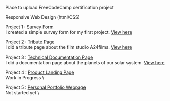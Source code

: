 Place to upload FreeCodeCamp certification project

Responsive Web Design (html/CSS)

Project 1 : [Survey Form](https://www.freecodecamp.org/learn/2022/responsive-web-design/build-a-survey-form-project/build-a-survey-form) \
I created a simple survey form for my first project. [View here](https://github.com/clembias/frecodecamp/tree/main/responsive-web-design/Project_1_surveyv1.0)

Project 2 : [Tribute Page](https://www.freecodecamp.org/learn/2022/responsive-web-design/build-a-tribute-page-project/build-a-tribute-page) \
I did a tribute page about the film studio A24films. [View here](https://github.com/clembias/frecodecamp/tree/main/responsive-web-design/Project_2_tributev1.0)

Project 3 : [Technical Documentation Page](https://www.freecodecamp.org/learn/2022/responsive-web-design/build-a-technical-documentation-page-project/build-a-technical-documentation-page) \
I did a documentation page about the planets of our solar system. [View here](https://github.com/clembias/frecodecamp/tree/main/responsive-web-design/Project_3_documentationv1.0)

Project 4 : [Product Landing Page](https://www.freecodecamp.org/learn/2022/responsive-web-design/build-a-product-landing-page-project/build-a-product-landing-page) \
Work in Progress \

Project 5 : [Personal Portfolio Webpage](https://www.freecodecamp.org/learn/2022/responsive-web-design/build-a-personal-portfolio-webpage-project/build-a-personal-portfolio-webpage) \
Not started yet \

